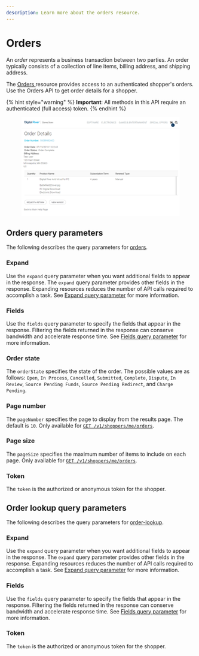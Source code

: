 ```yaml
---
description: Learn more about the orders resource.
---
```


# Orders

An _order_ represents a business transaction between two parties. An order typically consists of a collection of line items, billing address, and shipping address.

The [Orders ](https://www.digitalriver.com/docs/commerce-shopper-api/#tag/Orders)resource provides access to an authenticated shopper's orders. Use the Orders API to get order details for a shopper.

{% hint style="warning" %}
**Important**: All methods in this API require an authenticated (full access) token.
{% endhint %}

<figure><img src="../../../.gitbook/assets/Digital_River_Demo_Online_Store_Order_Details (1).png" alt=""><figcaption></figcaption></figure>

## Orders query parameters

The following describes the query parameters for [orders](https://www.digitalriver.com/docs/commerce-shopper-api/#tag/Orders).

### Expand

Use the `expand` query parameter when you want additional fields to appear in the response. The `expand` query parameter provides other fields in the response. Expanding resources reduces the number of API calls required to accomplish a task. See [Expand query parameter](../../common-shoppers-and-admin-apis-reference/fields-and-expand-query-parameters.md#expand-query-parameter) for more information.

### Fields

Use the `fields` query parameter to specify the fields that appear in the response. Filtering the fields returned in the response can conserve bandwidth and accelerate response time. See [Fields query parameter](../../common-shoppers-and-admin-apis-reference/fields-and-expand-query-parameters.md#fields-query-parameter) for more information.

### Order state

The `orderState` specifies the state of the order. The possible values are as follows: `Open`, `In Process`, `Cancelled`, `Submitted`, `Complete`, `Dispute`, `In Review`, `Source Pending Funds`, `Source Pending Redirect`, and `Charge Pending`.

### Page number

The `pageNumber` specifies the page to display from the results page. The default is `10`. Only available for [`GET /v1/shoppers/me/orders`](https://www.digitalriver.com/docs/commerce-shopper-api/#tag/Orders/paths/\~1v1\~1shoppers\~1me\~1orders/get).

### Page size

The `pageSize` specifies the maximum number of items to include on each page. Only available for [`GET /v1/shoppers/me/orders`](https://www.digitalriver.com/docs/commerce-shopper-api/#tag/Orders/paths/\~1v1\~1shoppers\~1me\~1orders/get).

### Token

The `token` is the authorized or anonymous token for the shopper.

## Order lookup query parameters

The following describes the query parameters for [order-lookup](https://www.digitalriver.com/docs/commerce-shopper-api/#tag/Order-Lookup).

### Expand

Use the `expand` query parameter when you want additional fields to appear in the response. The `expand` query parameter provides other fields in the response. Expanding resources reduces the number of API calls required to accomplish a task. See [Expand query parameter](../../common-shoppers-and-admin-apis-reference/fields-and-expand-query-parameters.md#expand-query-parameter) for more information.

### Fields

Use the `fields` query parameter to specify the fields that appear in the response. Filtering the fields returned in the response can conserve bandwidth and accelerate response time. See [Fields query parameter](../../common-shoppers-and-admin-apis-reference/fields-and-expand-query-parameters.md#fields-query-parameter) for more information.

### Token

The `token` is the authorized or anonymous token for the shopper.

